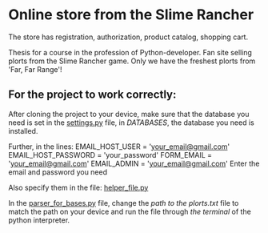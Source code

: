 # Оnline store from the Slime Rancher

The store has registration, authorization, product catalog, shopping cart.

Thesis for a course in the profession of Python-developer.
Fan site selling plorts from the Slime Rancher game.
Only we have the freshest plorts from 'Far, Far Range'!

## For the project to work correctly:

After cloning the project to your device, make sure that the database you need is set in 
the [settings.py](https://github.com/DaryaKhatsuk/Online-store/blob/master/graduarion_project/graduarion_project/settings.py) 
file, in *DATABASES*, the database you need is installed.

Further, in the lines:
  EMAIL_HOST_USER = 'your_email@gmail.com'
  EMAIL_HOST_PASSWORD = 'your_password'
  FORM_EMAIL = 'your_email@gmail.com'
  EMAIL_ADMIN = 'your_email@gmail.com'
Enter the email and password you need

Also specify them in the file: [helper_file.py](https://github.com/DaryaKhatsuk/Online-store/blob/master/graduarion_project/site1/helper_file.py)

In the [parser_for_bases.py](https://github.com/DaryaKhatsuk/Online-store/blob/master/graduarion_project/site1/management/commands/parser_for_bases.py) 
file, change the *path to the plorts.txt* file to match the path on your device and run the file through *the terminal* of the python interpreter.
